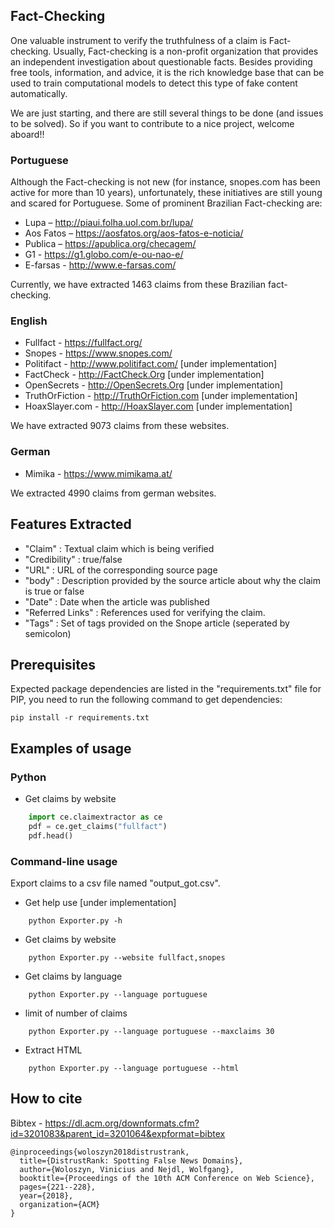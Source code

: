 ## Fact-Checking
One valuable instrument to verify the truthfulness of a claim is Fact-checking. Usually, Fact-checking is a non-profit organization that provides an independent investigation about questionable facts. Besides providing free tools, information, and advice, it is the rich knowledge base that can be used to train computational models to detect this type of fake content automatically.


We are just starting, and there are still several things to be done (and issues to be solved). So if you want to contribute to a nice project, welcome aboard!!

### Portuguese
Although the Fact-checking is not new (for instance, snopes.com has been active for more than 10 years), unfortunately, these initiatives are still young and scared for Portuguese. Some of prominent Brazilian Fact-checking are:


- Lupa – http://piaui.folha.uol.com.br/lupa/
- Aos Fatos – https://aosfatos.org/aos-fatos-e-noticia/
- Publica – https://apublica.org/checagem/
- G1 - https://g1.globo.com/e-ou-nao-e/
- E-farsas - http://www.e-farsas.com/

Currently, we have extracted 1463 claims from these Brazilian fact-checking.

### English

- Fullfact - https://fullfact.org/
- Snopes - https://www.snopes.com/
- Politifact - http://www.politifact.com/ [under implementation]
- FactCheck - http://FactCheck.Org [under implementation]
- OpenSecrets - http://OpenSecrets.Org [under implementation]
- TruthOrFiction - http://TruthOrFiction.com [under implementation]
- HoaxSlayer.com - http://HoaxSlayer.com [under implementation]

We have extracted 9073 claims from these websites.

### German

- Mimika - https://www.mimikama.at/

We extracted 4990 claims from german websites.



## Features Extracted

- "Claim"					: Textual claim which is being verified
- "Credibility"			: true/false
- "URL"					: URL of the corresponding source page
- "body"			: Description provided by the source article about why the claim is true or false
- "Date"	: Date when the article was published
- "Referred Links"		: References used for verifying the claim.
- "Tags"					: Set of tags provided on the Snope article (seperated by semicolon)

## Prerequisites
Expected package dependencies are listed in the "requirements.txt" file for PIP, you need to run the following command to get dependencies:
```
pip install -r requirements.txt
```

## Examples of usage

### Python
- Get claims by website
``` python
	import ce.claimextractor as ce
  	pdf = ce.get_claims("fullfact")
	pdf.head()

```    

### Command-line usage
Export claims to a csv file named "output_got.csv".
- Get help use  [under implementation]
```
    python Exporter.py -h
```
- Get claims by website
```
    python Exporter.py --website fullfact,snopes
```
- Get claims by language
```
    python Exporter.py --language portuguese
```
- limit of number of claims
```
    python Exporter.py --language portuguese --maxclaims 30
```
- Extract HTML
```
    python Exporter.py --language portuguese --html
```
## How to cite
Bibtex - https://dl.acm.org/downformats.cfm?id=3201083&parent_id=3201064&expformat=bibtex
```
@inproceedings{woloszyn2018distrustrank,
  title={DistrustRank: Spotting False News Domains},
  author={Woloszyn, Vinicius and Nejdl, Wolfgang},
  booktitle={Proceedings of the 10th ACM Conference on Web Science},
  pages={221--228},
  year={2018},
  organization={ACM}
}
```
